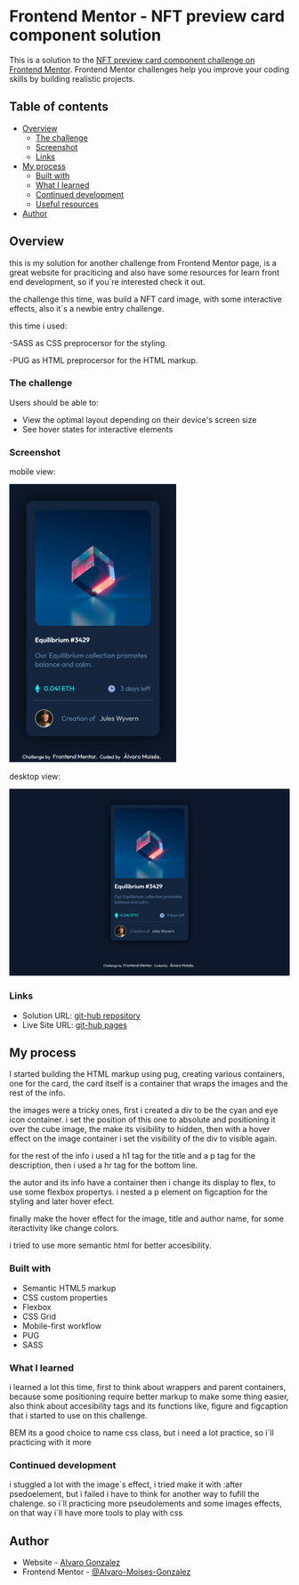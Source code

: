 # Frontend Mentor - NFT preview card component solution

This is a solution to the [NFT preview card component challenge on Frontend Mentor](https://www.frontendmentor.io/challenges/nft-preview-card-component-SbdUL_w0U). Frontend Mentor challenges help you improve your coding skills by building realistic projects. 

## Table of contents

- [Overview](#overview)
  - [The challenge](#the-challenge)
  - [Screenshot](#screenshot)
  - [Links](#links)
- [My process](#my-process)
  - [Built with](#built-with)
  - [What I learned](#what-i-learned)
  - [Continued development](#continued-development)
  - [Useful resources](#useful-resources)
- [Author](#author)

## Overview
this is my solution for another challenge from Frontend Mentor page, is a great website for praciticing and also have some resources for learn front end development, so if you´re interested check it out.

the challenge this time, was build a NFT card image, with some interactive effects, also it´s a newbie entry challenge.

this time  i used:

-SASS as CSS preprocersor for the styling.

-PUG as HTML preprocersor for the HTML markup.


### The challenge

Users should be able to:

- View the optimal layout depending on their device's screen size
- See hover states for interactive elements

### Screenshot

mobile view:

<img src="screen-shot/screen-shot-mobile.png" width="300px">

desktop view:

<img src="screen-shot/1440-desktop.png" width="680px">

### Links

- Solution URL: [git-hub repository](https://github.com/Alvaro-Moises-Gonzalez/Frontend-Mentor-NFT-card-challenge)
- Live Site URL: [git-hub pages](https://alvaro-moises-gonzalez.github.io/Frontend-mentor-nft-card-challenge/)

## My process
I started building the HTML markup using pug, creating various containers, one for the card, the card itself is a container that wraps the images and the rest of the info.

the images were a tricky ones, first i created a div to be the cyan and  eye icon container. i set the position of this one to absolute and positioning it over the cube image, the make its visibility to hidden, then with a hover effect on the image container i set the visibility of the div to visible again.

for the rest of the info i used a h1 tag for the title and a p tag for the description, then i used a hr tag for the bottom line.

the autor and its info have a container then i change its display to flex, to use some flexbox propertys. i nested a p element on figcaption for the styling and later hover efect.

finally make the hover effect for the image, title and author name, for some iteractivity like change colors.

i tried to use more semantic html for better accesibility.
### Built with

- Semantic HTML5 markup
- CSS custom properties
- Flexbox
- CSS Grid
- Mobile-first workflow
- PUG
- SASS

### What I learned

i learned a lot this time, first to think about wrappers and parent containers, because some positioning require better markup to make some thing easier, also think about accesibility tags and its functions like, figure and figcaption that i started to use on this challenge.

BEM its a good choice to name css class, but i need a lot practice, so i´ll practicing with it more

### Continued development

i stuggled a lot with the image´s effect, i tried make it with :after psedoelement, but i failed i have to think for another way to fufill the chalenge. so i´ll practicing more pseudolements and some images effects, on that way i´ll have more tools to play with css

## Author

- Website - [Alvaro Gonzalez](https://github.com/Alvaro-Moises-Gonzalez)
- Frontend Mentor - [@Alvaro-Moises-Gonzalez](https://www.frontendmentor.io/profile/Alvaro-Moises-Gonzalez)




